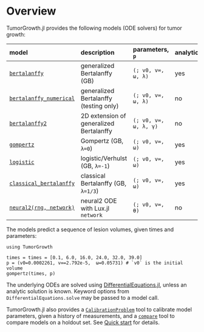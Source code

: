 # Overview

TumorGrowth.jl provides the following models (ODE solvers) for tumor growth:

| model                           | description                             | parameters, `p`       | analytic? | ODE                                     |
|:--------------------------------|:----------------------------------------|:----------------------|:----------|:----------------------------------------|
| [`bertalanffy`](@ref)           | generalized Bertalanffy (GB)            | `(; v0, v∞, ω, λ)`    | yes       | [`TumorGrowth.bertalanffy_ode`](@ref)   |
| [`bertalanffy_numerical`](@ref) | generalized Bertalanffy (testing only)  | `(; v0, v∞, ω, λ)`    | no        | [`TumorGrowth.bertalanffy_ode`](@ref)   |
| [`bertalanffy2`](@ref)          | 2D extension of generalized Bertalanffy | `(; v0, v∞, ω, λ, γ)` | no        | [`TumorGrowth.bertalanffy2_ode!`](@ref) |
| [`gompertz`](@ref)              | Gompertz (GB, `λ=0`)                    | `(; v0, v∞, ω)`       | yes       | [`TumorGrowth.bertalanffy_ode`](@ref)   |
| [`logistic`](@ref)              | logistic/Verhulst (GB, `λ=-1`)          | `(; v0, v∞, ω)`       | yes       | [`TumorGrowth.bertalanffy_ode`](@ref)   |
| [`classical_bertalanffy`](@ref) | classical Bertalanffy (GB, `λ=1/3`)     | `(; v0, v∞, ω)`       | yes       | [`TumorGrowth.bertalanffy_ode`](@ref)   |
| [`neural2(rng, network)`](@ref) | neural2 ODE with Lux.jl `network`       | `(; v0, v∞, θ)`       | no        | [`TumorGrowth.neural_ode`](@ref)        |

The models predict a sequence of lesion volumes, given times and parameters:

```@example overview
using TumorGrowth

times = times = [0.1, 6.0, 16.0, 24.0, 32.0, 39.0]
p = (v0=0.0002261, v∞=2.792e-5,  ω=0.05731) # `v0` is the initial volume
gompertz(times, p)
```

The underlying ODEs are solved using
[DifferentialEquations.jl](https://docs.sciml.ai/DiffEqDocs/stable/), unless an analytic
solution is known. Keyword options from `DifferentialEquations.solve` may be passed to a
model call.

TumorGrowth.jl also provides a [`CalibrationProblem`](@ref) tool to calibrate model
parameters, given a history of measurements, and a [`compare`](@ref) tool to compare
models on a holdout set. See [Quick start](@ref) for details.
